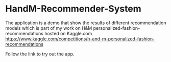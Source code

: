 # HandM-Recommender-System

The application is a demo that show the results of different recommendation models which is part of my work on H&M personalized-fashion-recommendations hosted on Kaggle.com
https://www.kaggle.com/competitions/h-and-m-personalized-fashion-recommendations<br>

Follow the link  to try out the app.

